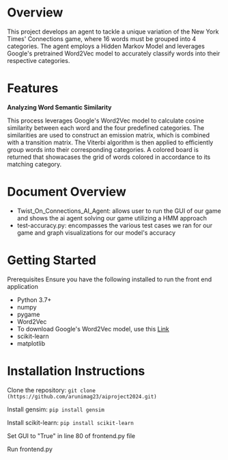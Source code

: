 # Overview
This project develops an agent to tackle a unique variation of the New York Times' Connections game, where 16 words must be grouped into 4 categories. The agent employs a Hidden Markov Model and leverages Google's pretrained Word2Vec model to accurately classify words into their respective categories.

# Features
**Analyzing Word Semantic Similarity**

This process leverages Google's Word2Vec model to calculate cosine similarity between each word and the four predefined categories. The similarities are used to construct an emission matrix, which is combined with a transition matrix. The Viterbi algorithm is then applied to efficiently group words into their corresponding categories. A colored board is returned that showacases the grid of words colored in accordance to its matching category.

# Document Overview
- Twist_On_Connections_AI_Agent: allows user to run the GUI of our game and shows the ai agent solving our game utilizing a HMM approach
- test-accuracy.py: encompasses the various test cases we ran for our game and graph visualizations for our model's accuracy

# Getting Started
Prerequisites
Ensure you have the following installed to run the front end application

- Python 3.7+
- numpy
- pygame
- Word2Vec
- To download Google's Word2Vec model, use this [Link](https://drive.google.com/file/d/1ETEzH8X7uM_xXtIEuNLgz9VL7eQEeE_V/view)
- scikit-learn
- matplotlib 

# Installation Instructions 
Clone the repository:
`git clone (https://github.com/arunimag23/aiproject2024.git)`

Install gensim:
`pip install gensim`

Install scikit-learn:
`pip install scikit-learn`

Set GUI to "True" in line 80 of frontend.py file

Run frontend.py

